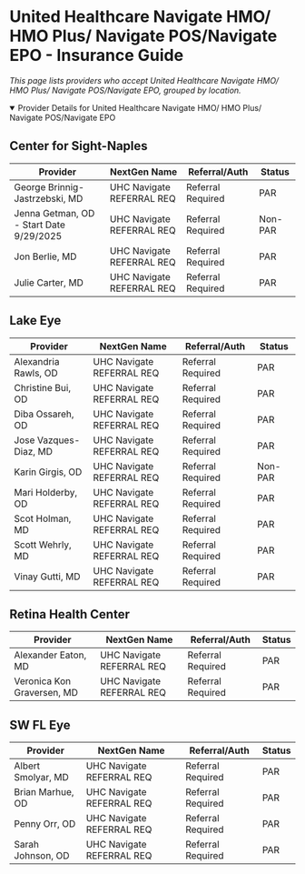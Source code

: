 # United Healthcare Navigate HMO/ HMO Plus/ Navigate POS/Navigate EPO - Insurance Guide

*This page lists providers who accept United Healthcare Navigate HMO/ HMO Plus/ Navigate POS/Navigate EPO, grouped by location.*

<details open><summary>Provider Details for United Healthcare Navigate HMO/ HMO Plus/ Navigate POS/Navigate EPO</summary>

## Center for Sight-Naples

| Provider | NextGen Name | Referral/Auth | Status |
|----------|-------------|--------------|--------|
| George Brinnig-Jastrzebski, MD | UHC Navigate REFERRAL REQ | Referral Required | PAR |
| Jenna Getman, OD - Start Date 9/29/2025 | UHC Navigate REFERRAL REQ | Referral Required | Non-PAR |
| Jon Berlie, MD | UHC Navigate REFERRAL REQ | Referral Required | PAR |
| Julie Carter, MD | UHC Navigate REFERRAL REQ | Referral Required | PAR |

## Lake Eye 

| Provider | NextGen Name | Referral/Auth | Status |
|----------|-------------|--------------|--------|
| Alexandria Rawls, OD | UHC Navigate REFERRAL REQ | Referral Required | PAR |
| Christine Bui, OD | UHC Navigate REFERRAL REQ | Referral Required | PAR |
| Diba Ossareh, OD | UHC Navigate REFERRAL REQ | Referral Required | PAR |
| Jose Vazques-Diaz, MD | UHC Navigate REFERRAL REQ | Referral Required | PAR |
| Karin Girgis, OD | UHC Navigate REFERRAL REQ | Referral Required | Non-PAR |
| Mari Holderby, OD | UHC Navigate REFERRAL REQ | Referral Required | PAR |
| Scot Holman, MD | UHC Navigate REFERRAL REQ | Referral Required | PAR |
| Scott Wehrly, MD | UHC Navigate REFERRAL REQ | Referral Required | PAR |
| Vinay Gutti, MD | UHC Navigate REFERRAL REQ | Referral Required | PAR |

## Retina Health Center

| Provider | NextGen Name | Referral/Auth | Status |
|----------|-------------|--------------|--------|
| Alexander Eaton, MD | UHC Navigate REFERRAL REQ | Referral Required | PAR |
| Veronica Kon Graversen, MD | UHC Navigate REFERRAL REQ | Referral Required | PAR |

## SW FL Eye

| Provider | NextGen Name | Referral/Auth | Status |
|----------|-------------|--------------|--------|
| Albert Smolyar, MD | UHC Navigate REFERRAL REQ | Referral Required | PAR |
| Brian Marhue, OD | UHC Navigate REFERRAL REQ | Referral Required | PAR |
| Penny Orr, OD | UHC Navigate REFERRAL REQ | Referral Required | PAR |
| Sarah Johnson, OD | UHC Navigate REFERRAL REQ | Referral Required | PAR |

</details>


